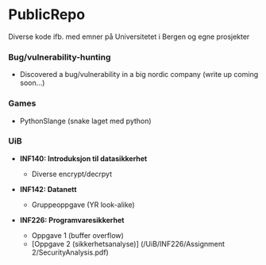 # PublicRepo
Diverse kode ifb. med emner på Universitetet i Bergen og egne prosjekter


### Bug/vulnerability-hunting
  - Discovered a bug/vulnerability in a big nordic company (write up coming soon...)


### Games
  - PythonSlange (snake laget med python)


### UiB
  - **INF140: Introduksjon til datasikkerhet**
    - Diverse encrypt/decrpyt
      
  - **INF142: Datanett**
    - Gruppeoppgave (YR look-alike)
  
  - **INF226: Programvaresikkerhet**
    - Oppgave 1 (buffer overflow)
    - [Oppgave 2 (sikkerhetsanalyse)] (/UiB/INF226/Assignment 2/SecurityAnalysis.pdf)
